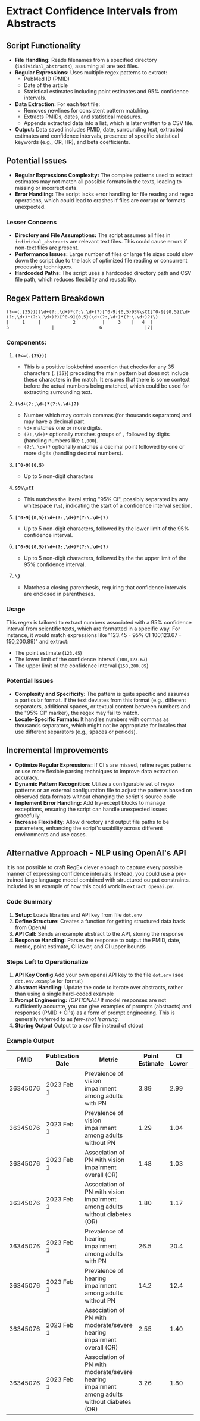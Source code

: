 # Extract Confidence Intervals from Abstracts

## Script Functionality
- **File Handling:** Reads filenames from a specified directory (`individual_abstracts`), assuming all are text files.
- **Regular Expressions:** Uses multiple regex patterns to extract:
  - PubMed ID (PMID)
  - Date of the article
  - Statistical estimates including point estimates and 95% confidence intervals.
- **Data Extraction:** For each text file:
  - Removes newlines for consistent pattern matching.
  - Extracts PMIDs, dates, and statistical measures.
  - Appends extracted data into a list, which is later written to a CSV file.
- **Output:** Data saved includes PMID, date, surrounding text, extracted estimates and confidence intervals, presence of specific statistical keywords (e.g., OR, HR), and beta coefficients.

## Potential Issues
- **Regular Expressions Complexity:** The complex patterns used to extract estimates may not match all possible formats in the texts, leading to missing or incorrect data.
- **Error Handling:** The script lacks error handling for file reading and regex operations, which could lead to crashes if files are corrupt or formats unexpected.

### Lesser Concerns
- **Directory and File Assumptions:** The script assumes all files in `individual_abstracts` are relevant text files. This could cause errors if non-text files are present.
- **Performance Issues:** Large number of files or large file sizes could slow down the script due to the lack of optimized file reading or concurrent processing techniques.
- **Hardcoded Paths:** The script uses a hardcoded directory path and CSV file path, which reduces flexibility and reusability.

## Regex Pattern Breakdown

```
(?<=(.{35}))(\d+(?:,\d+)*(?:\.\d+)?)[^0-9]{0,5}95%\sCI[^0-9]{0,5}(\d+(?:,\d+)*(?:\.\d+)?)[^0-9]{0,5}(\d+(?:,\d+)*(?:\.\d+)?)\)
|     1     |            2          |     3    |   4  |                 5                |                 6                |7|

```

### Components:
1. **`(?<=(.{35}))`**
   - This is a positive lookbehind assertion that checks for any 35 characters (`.{35}`) preceding the main pattern but does not include these characters in the match. It ensures that there is some context before the actual numbers being matched, which could be used for extracting surrounding text.

2. **`(\d+(?:,\d+)*(?:\.\d+)?)`**
   - Number which may contain commas (for thousands separators) and may have a decimal part.
   - `\d+` matches one or more digits.
   - `(?:,\d+)*` optionally matches groups of `,` followed by digits (handling numbers like `1,000`).
   - `(?:\.\d+)?` optionally matches a decimal point followed by one or more digits (handling decimal numbers).

3. **`[^0-9]{0,5}`**
   - Up to 5 non-digit characters

4. **`95%\sCI`**
   - This matches the literal string "95% CI", possibly separated by any whitespace (`\s`), indicating the start of a confidence interval section.

5. **`[^0-9]{0,5}(\d+(?:,\d+)*(?:\.\d+)?)`**
   - Up to 5 non-digit characters, followed by the lower limit of the 95% confidence interval.

6. **`[^0-9]{0,5}(\d+(?:,\d+)*(?:\.\d+)?)`**
   - Up to 5 non-digit characters, followed by the the upper limit of the 95% confidence interval.

7. **`\)`**
   - Matches a closing parenthesis, requiring that confidence intervals are enclosed in parentheses.

### Usage
This regex is tailored to extract numbers associated with a 95% confidence interval from scientific texts, which are formatted in a specific way. For instance, it would match expressions like "123.45 - 95% CI 100,123.67 - 150,200.89)" and extract:
- The point estimate (`123.45`)
- The lower limit of the confidence interval (`100,123.67`)
- The upper limit of the confidence interval (`150,200.89`)

### Potential Issues
- **Complexity and Specificity:** The pattern is quite specific and assumes a particular format. If the text deviates from this format (e.g., different separators, additional spaces, or textual content between numbers and the "95% CI" marker), the regex may fail to match.
- **Locale-Specific Formats:** It handles numbers with commas as thousands separators, which might not be appropriate for locales that use different separators (e.g., spaces or periods).


## Incremental Improvements
- **Optimize Regular Expressions:** If CI's are missed, refine regex patterns or use more flexible parsing techniques to improve data extraction accuracy.
- **Dynamic Pattern Recognition**: Utilize a configurable set of regex patterns or an external configuration file to adjust the patterns based on observed data formats without changing the script's source code
- **Implement Error Handling:** Add try-except blocks to manage exceptions, ensuring the script can handle unexpected issues gracefully.
- **Increase Flexibility:** Allow directory and output file paths to be parameters, enhancing the script's usability across different environments and use cases.

## Alternative Approach - NLP using OpenAI's API

It is not possible to craft RegEx clever enough to capture every possible manner of expressing confidence intervals. Instead, you could use a pre-trained large language model combined with structured output constraints. Included is an example of how this could work in `extract_openai.py`.

### Code Summary
1. **Setup:** Loads libraries and API key from file `dot.env`
2. **Define Structure:** Creates a function for getting structured data back from OpenAI
3. **API Call:** Sends an example abstract to the API, storing the response
4. **Response Handling:** Parses the response to output the PMID, date, metric, point estimate, CI lower, and CI upper bounds

### Steps Left to Operationalize
1. **API Key Config** Add your own openai API key to the file `dot.env` (see `dot.env.example` for format)
2. **Abstract Handling:** Update the code to iterate over abstracts, rather than using a single hard-coded example
3. **Prompt Engineering:** *(OPTIONAL)* If model responses are not sufficiently accurate, you can give examples of prompts (abstracts) and responses (PMID + CI's) as a form of prompt engineering. This is generally referred to as *few-shot learning*.
4. **Storing Output** Output to a csv file instead of stdout

### Example Output

| PMID     | Publication Date | Metric                                                                    | Point Estimate | CI Lower | CI Upper |
|----------|------------------|---------------------------------------------------------------------------|----------------|----------|----------|
| 36345076 | 2023 Feb 1       | Prevalence of vision impairment among adults with PN                      | 3.89           | 2.99     | 5.05     |
| 36345076 | 2023 Feb 1       | Prevalence of vision impairment among adults without PN                   | 1.29           | 1.04     | 1.60     |
| 36345076 | 2023 Feb 1       | Association of PN with vision impairment overall (OR)                     | 1.48           | 1.03     | 2.13     |
| 36345076 | 2023 Feb 1       | Association of PN with vision impairment among adults without diabetes (OR)| 1.80           | 1.17     | 2.77     |
| 36345076 | 2023 Feb 1       | Prevalence of hearing impairment among adults with PN                     | 26.5           | 20.4     | 33.7     |
| 36345076 | 2023 Feb 1       | Prevalence of hearing impairment among adults without PN                  | 14.2           | 12.4     | 16.3     |
| 36345076 | 2023 Feb 1       | Association of PN with moderate/severe hearing impairment overall (OR)    | 2.55           | 1.40     | 4.64     |
| 36345076 | 2023 Feb 1       | Association of PN with moderate/severe hearing impairment among adults without diabetes (OR) | 3.26   | 1.80     | 5.91     |
